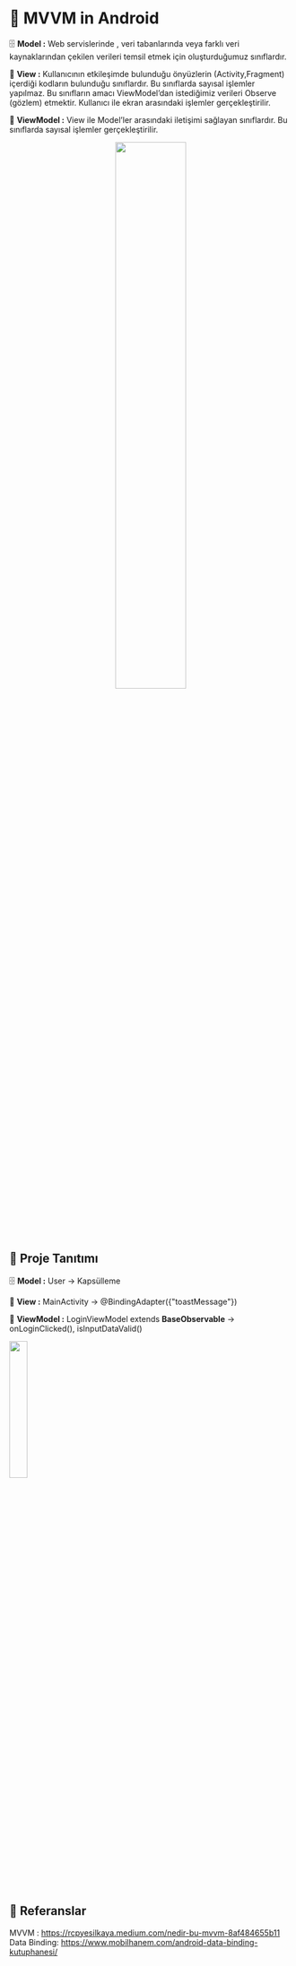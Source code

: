 # 🔗 MVVM in Android

🗄️ **Model :** Web servislerinde , veri tabanlarında veya farklı veri kaynaklarından çekilen verileri temsil etmek için oluşturduğumuz sınıflardır.

🎑 **View :** Kullanıcının etkileşimde bulunduğu önyüzlerin (Activity,Fragment) içerdiği kodların bulunduğu sınıflardır. Bu sınıflarda sayısal işlemler yapılmaz. Bu sınıfların amacı ViewModel’dan istediğimiz verileri Observe (gözlem) etmektir. Kullanıcı ile ekran arasındaki işlemler gerçekleştirilir.

🧠 **ViewModel :** View ile Model’ler arasındaki iletişimi sağlayan sınıflardır. Bu sınıflarda sayısal işlemler gerçekleştirilir.

<p align="center">
  <img width="50%" height="50%" src="https://miro.medium.com/max/960/1*-yY0l4XD3kLcZz0rO1sfRA.png"/>
</p>


## 📱 Proje Tanıtımı

🗄️ **Model :** User -> Kapsülleme

🎑 **View :** MainActivity -> @BindingAdapter({"toastMessage"})

🧠 **ViewModel :** LoginViewModel extends **BaseObservable** -> onLoginClicked(), isInputDataValid()

<p align="left">
  <img width="25%" height="25%" src="https://github.com/yunusemreyakisan/mvvm-android/blob/master/app/Screenshot/MVVM_Login.gif"/>
</p>

## 📝 Referanslar
MVVM : https://rcpyesilkaya.medium.com/nedir-bu-mvvm-8af484655b11  
Data Binding: https://www.mobilhanem.com/android-data-binding-kutuphanesi/
